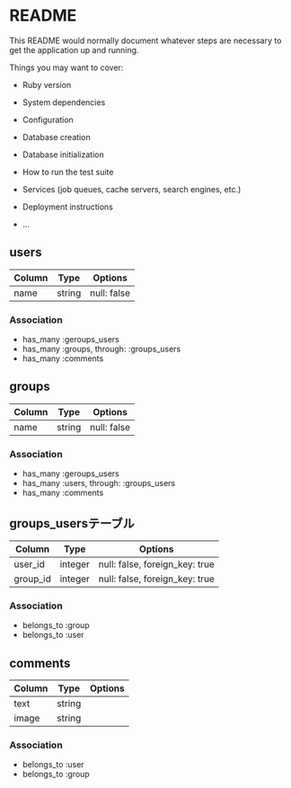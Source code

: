 # README

This README would normally document whatever steps are necessary to get the
application up and running.

Things you may want to cover:

* Ruby version

* System dependencies

* Configuration

* Database creation

* Database initialization

* How to run the test suite

* Services (job queues, cache servers, search engines, etc.)

* Deployment instructions

* ...

## users

|Column|Type|Options|
|------|----|-------|
|name|string|null: false|


### Association
- has_many :geroups_users
- has_many :groups, through: :groups_users
- has_many :comments

## groups

|Column|Type|Options|
|------|----|-------|
|name|string|null: false|


### Association
- has_many :geroups_users
- has_many :users, through: :groups_users
- has_many :comments

## groups_usersテーブル

|Column|Type|Options|
|------|----|-------|
|user_id|integer|null: false, foreign_key: true|
|group_id|integer|null: false, foreign_key: true|

### Association
- belongs_to :group
- belongs_to :user

 ## comments

|Column|Type|Options|
|------|----|-------|
|text|string|
|image|string|

### Association
- belongs_to :user
- belongs_to  :group